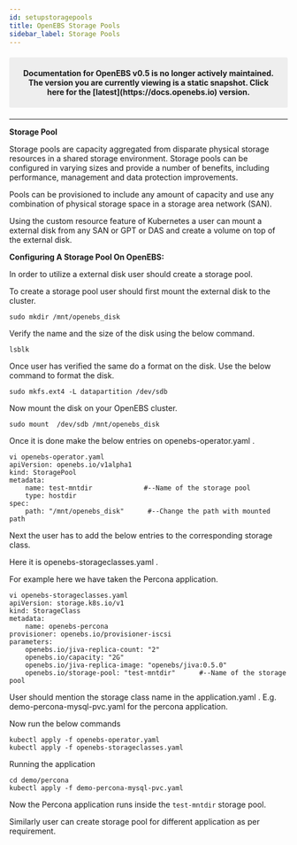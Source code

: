 ```yaml
---
id: setupstoragepools
title: OpenEBS Storage Pools
sidebar_label: Storage Pools
---
```


<center><p style="padding: 20px; margin: 20px 0; border-radius: 3px; background-color: #eeeeee;"><strong>
  Documentation for OpenEBS v0.5 is no longer actively maintained. The version you are currently viewing is a static snapshot. Click here for the [latest](https://docs.openebs.io) version.
</strong></p></center>

------

**Storage Pool**

Storage pools are capacity aggregated from disparate physical storage resources in a shared storage environment. Storage pools can be configured in varying sizes and provide a number of benefits, including performance, management and data protection improvements.

Pools can be provisioned to include any amount of capacity and use any combination of physical storage space in a storage area network (SAN).

Using the custom resource feature of Kubernetes a user can mount a external disk from any SAN or GPT or DAS and create a volume on top of the external disk.

**Configuring A Storage Pool On OpenEBS:**

In order to utilize a external disk user should create a storage pool.

To create a storage pool user should first mount the external disk to the cluster.

```
sudo mkdir /mnt/openebs_disk
```

Verify the name and the size of the disk using the below command.

```
lsblk
```

Once user has verified the same do a format on the disk. Use the below command to format the disk.

```
sudo mkfs.ext4 -L datapartition /dev/sdb
```

Now mount the disk on your OpenEBS cluster.

```
sudo mount  /dev/sdb /mnt/openebs_disk
```

Once it is done make the below entries on openebs-operator.yaml .

```
vi openebs-operator.yaml
apiVersion: openebs.io/v1alpha1
kind: StoragePool
metadata:
	name: test-mntdir 			  #--Name of the storage pool
	type: hostdir
spec:
	path: "/mnt/openebs_disk"      #--Change the path with mounted path
```

Next the user has to add the below entries to the corresponding storage class. 

Here it is openebs-storageclasses.yaml .

For example here we have taken the Percona application.

```
vi openebs-storageclasses.yaml
apiVersion: storage.k8s.io/v1
kind: StorageClass
metadata:
    name: openebs-percona
provisioner: openebs.io/provisioner-iscsi
parameters:
    openebs.io/jiva-replica-count: "2"
    openebs.io/capacity: "2G"
    openebs.io/jiva-replica-image: "openebs/jiva:0.5.0"
    openebs.io/storage-pool: "test-mntdir"  	#--Name of the storage pool
```

User should mention the storage class name in the application.yaml . E.g. demo-percona-mysql-pvc.yaml for the percona application. 

Now run the below commands 

```
kubectl apply -f openebs-operator.yaml
kubectl apply -f openebs-storageclasses.yaml
```

Running the application

```
cd demo/percona
kubectl apply -f demo-percona-mysql-pvc.yaml
```

Now the Percona application runs inside the `test-mntdir` storage pool.

Similarly user can create storage pool for different application as per requirement.













<!-- Hotjar Tracking Code for https://docs.openebs.io -->
<script>
   (function(h,o,t,j,a,r){
       h.hj=h.hj||function(){(h.hj.q=h.hj.q||[]).push(arguments)};
       h._hjSettings={hjid:785693,hjsv:6};
       a=o.getElementsByTagName('head')[0];
       r=o.createElement('script');r.async=1;
       r.src=t+h._hjSettings.hjid+j+h._hjSettings.hjsv;
       a.appendChild(r);
   })(window,document,'https://static.hotjar.com/c/hotjar-','.js?sv=');
</script>
